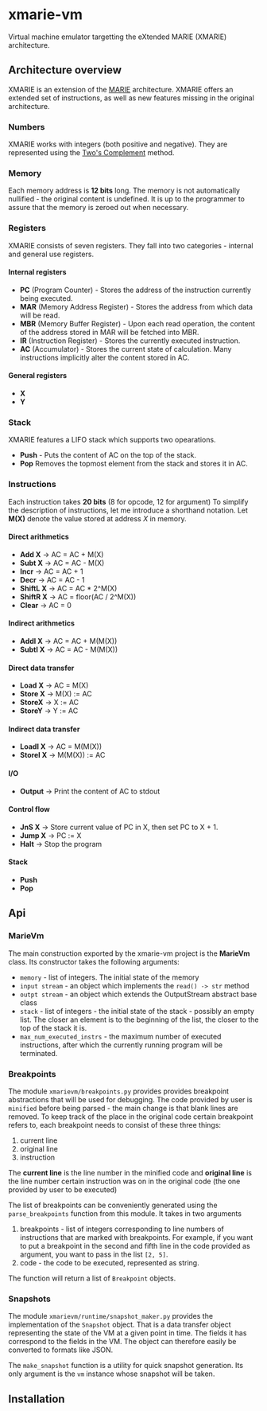 # xmarie-vm
Virtual machine emulator targetting the eXtended MARIE (XMARIE) architecture.

## Architecture overview
XMARIE is an extension of the [MARIE](http://cf.linnbenton.edu/bcs/cs/parisj/upload/cs271-marie.pdf) architecture.
XMARIE offers an extended set of instructions, as well as new features missing in the original architecture.

### Numbers
XMARIE works with integers (both positive and negative). They are represented using the [Two's Complement](https://en.wikipedia.org/wiki/Two%27s_complement) method.

### Memory
Each memory address is **12 bits** long. The memory is not automatically nullified - the original content is undefined. It is up to the programmer to assure that the memory is zeroed out when necessary.

### Registers
XMARIE consists of seven registers. They fall into two categories - internal and general use registers.

#### Internal registers
- **PC** (Program Counter) - Stores the address of the instruction currently being executed.
- **MAR** (Memory Address Register) - Stores the address from which data will be read.
- **MBR** (Memory Buffer Register) - Upon each read operation, the content of the address stored in MAR will be fetched into MBR.
- **IR** (Instruction Register) - Stores the currently executed instruction.
- **AC** (Accumulator) - Stores the current state of calculation. Many instructions implicitly alter the content stored in AC.

#### General registers
- **X**
- **Y**

### Stack
XMARIE features a LIFO stack which supports two opearations.
- **Push** - Puts the content of AC on the top of the stack.
- **Pop** Removes the topmost element from the stack and stores it in AC.

### Instructions
Each instruction takes **20 bits** (8 for opcode, 12 for argument)
To simplify the description of instructions, let me introduce a shorthand notation.
Let **M(X)** denote the value stored at address *X* in memory. 

#### Direct arithmetics
- **Add X** -> AC = AC + M(X)
- **Subt X** -> AC = AC - M(X)
- **Incr** -> AC = AC + 1
- **Decr** -> AC = AC - 1
- **ShiftL X** -> AC = AC * 2^M(X)
- **ShiftR X** -> AC = floor(AC / 2^M(X))
- **Clear** -> AC = 0

#### Indirect arithmetics
- **AddI X** -> AC = AC + M(M(X))
- **SubtI X** -> AC = AC - M(M(X))

#### Direct data transfer
- **Load X** -> AC = M(X)
- **Store X** -> M(X) := AC
- **StoreX** -> X := AC
- **StoreY** -> Y := AC

#### Indirect data transfer
- **LoadI X** -> AC = M(M(X))
- **StoreI X** -> M(M(X)) := AC

#### I/O
 - **Output** -> Print the content of AC to stdout

#### Control flow
- **JnS X** -> Store current value of PC in X, then set PC to X + 1.
- **Jump X** -> PC := X
- **Halt** -> Stop the program

#### Stack
- **Push**
- **Pop**

## Api

### MarieVm
The main construction exported by the xmarie-vm project is the **MarieVm** class. Its constructor takes the following arguments:
- `memory` - list of integers. The initial state of the memory
- `input stream` - an object which implements the `read() -> str` method
- `outpt stream` - an object which extends the OutputStream abstract base class 
- `stack` - list of integers - the initial state of the stack - possibly an empty list. The closer an element is to the beginning of the list, the closer to the top of the stack it is.
- `max_num_executed_instrs` - the maximum number of executed instructions, after which the currently running program will be terminated.

### Breakpoints
The module `xmarievm/breakpoints.py` provides provides breakpoint abstractions that will be used for debugging.
The code provided by user is `minified` before being parsed - the main change is that blank lines are removed. To keep track 
of the place in the original code certain breakpoint refers to, each breakpoint needs to consist of these three things: 
1. current line
2. original line
3. instruction

The **current line** is the line number in the minified code and **original line** is the line number certain instruction 
was on in the original code (the one provided by user to be executed)

The list of breakpoints can be conveniently generated using the `parse_breakpoints` function from this module. It takes in two arguments
1. breakpoints - list of integers corresponding to line numbers of instructions that are marked with breakpoints. For example, if you want to put a breakpoint in the second and fifth line in the code provided as argument, you want to pass in the list `[2, 5]`.
2. code - the code to be executed, represented as string.

The function will return a list of `Breakpoint` objects.

### Snapshots
The module `xmarievm/runtime/snapshot_maker.py` provides the implementation of the `Snapshot` object. That is a data transfer object representing the state of the VM at a given point in time. The fields it has correspond to the fields in the VM. The object can therefore easily be converted to formats like JSON.

The `make_snapshot` function is a utility for quick snapshot generation. Its only argument is the `vm` instance whose snapshot will be taken.

## Installation

